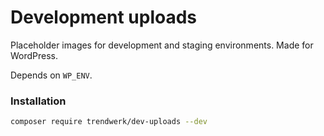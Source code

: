 Development uploads
===========

Placeholder images for development and staging environments. Made for WordPress.

Depends on `WP_ENV`.

### Installation
```sh
composer require trendwerk/dev-uploads --dev
```
